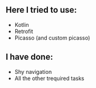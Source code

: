 ## Here I tried to use:
 - Kotlin 
 - Retrofit
 - Picasso (and custom picasso)

## I have done:
 - Shy navigation
 - All the other trequired tasks
